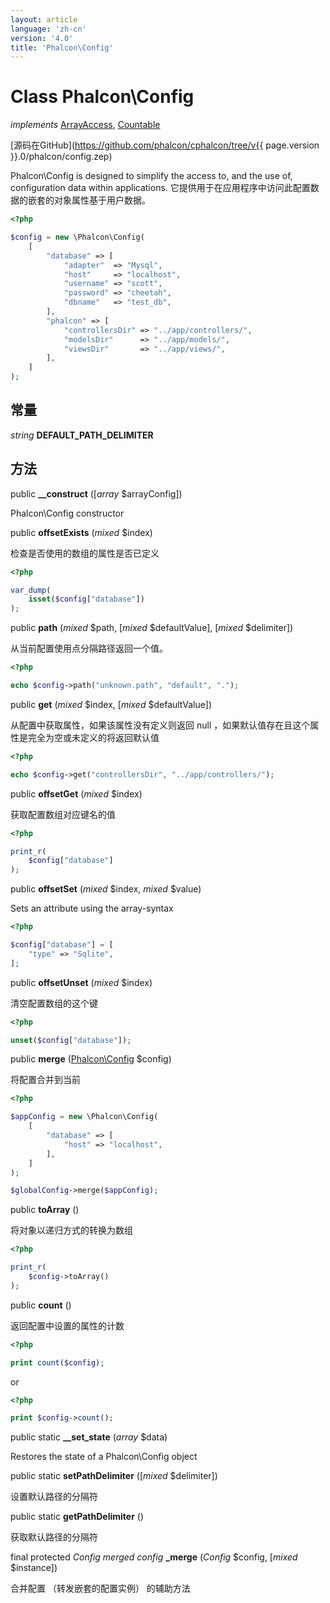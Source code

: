 ```yaml
---
layout: article
language: 'zh-cn'
version: '4.0'
title: 'Phalcon\Config'
---
```

# Class **Phalcon\Config**

*implements* [ArrayAccess](https://php.net/manual/en/class.arrayaccess.php), [Countable](https://php.net/manual/en/class.countable.php)

[源码在GitHub](https://github.com/phalcon/cphalcon/tree/v{{ page.version }}.0/phalcon/config.zep)

Phalcon\Config is designed to simplify the access to, and the use of, configuration data within applications. 它提供用于在应用程序中访问此配置数据的嵌套的对象属性基于用户数据。

```php
<?php

$config = new \Phalcon\Config(
    [
        "database" => [
            "adapter"  => "Mysql",
            "host"     => "localhost",
            "username" => "scott",
            "password" => "cheetah",
            "dbname"   => "test_db",
        ],
        "phalcon" => [
            "controllersDir" => "../app/controllers/",
            "modelsDir"      => "../app/models/",
            "viewsDir"       => "../app/views/",
        ],
    ]
);

```

## 常量

*string* **DEFAULT_PATH_DELIMITER**

## 方法

public **__construct** ([*array* $arrayConfig])

Phalcon\Config constructor

public **offsetExists** (*mixed* $index)

检查是否使用的数组的属性是否已定义

```php
<?php

var_dump(
    isset($config["database"])
);

```

public **path** (*mixed* $path, [*mixed* $defaultValue], [*mixed* $delimiter])

从当前配置使用点分隔路径返回一个值。

```php
<?php

echo $config->path("unknown.path", "default", ".");

```

public **get** (*mixed* $index, [*mixed* $defaultValue])

从配置中获取属性，如果该属性没有定义则返回 null ，如果默认值存在且这个属性是完全为空或未定义的将返回默认值

```php
<?php

echo $config->get("controllersDir", "../app/controllers/");

```

public **offsetGet** (*mixed* $index)

获取配置数组对应键名的值

```php
<?php

print_r(
    $config["database"]
);

```

public **offsetSet** (*mixed* $index, *mixed* $value)

Sets an attribute using the array-syntax

```php
<?php

$config["database"] = [
    "type" => "Sqlite",
];

```

public **offsetUnset** (*mixed* $index)

清空配置数组的这个键

```php
<?php

unset($config["database"]);

```

public **merge** ([Phalcon\Config](Phalcon_Config) $config)

将配置合并到当前

```php
<?php

$appConfig = new \Phalcon\Config(
    [
        "database" => [
            "host" => "localhost",
        ],
    ]
);

$globalConfig->merge($appConfig);

```

public **toArray** ()

将对象以递归方式的转换为数组

```php
<?php

print_r(
    $config->toArray()
);

```

public **count** ()

返回配置中设置的属性的计数

```php
<?php

print count($config);

```

or

```php
<?php

print $config->count();

```

public static **__set_state** (*array* $data)

Restores the state of a Phalcon\Config object

public static **setPathDelimiter** ([*mixed* $delimiter])

设置默认路径的分隔符

public static **getPathDelimiter** ()

获取默认路径的分隔符

final protected *Config merged config* **_merge** (*Config* $config, [*mixed* $instance])

合并配置 （转发嵌套的配置实例） 的辅助方法